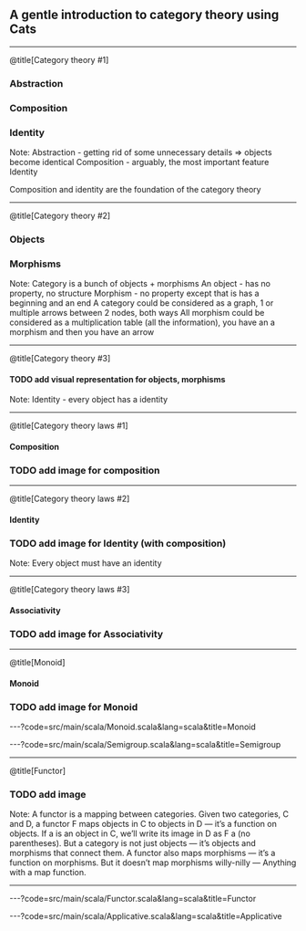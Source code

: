 ## A gentle introduction to category theory using Cats


---


@title[Category theory #1]

### Abstraction
### Composition
### Identity

Note:
Abstraction - getting rid of some unnecessary details => objects become identical
Composition - arguably, the most important feature
Identity

Composition and identity are the foundation of the category theory


---


@title[Category theory #2]

### Objects
### Morphisms

Note:
Category is a bunch of objects + morphisms
An object - has no property, no structure
Morphism - no property except that is has a beginning and an end
A category could be considered as a graph, 1 or multiple arrows between 2 nodes, both ways
All morphism could be considered as a multiplication table (all the information),
you have an a morphism  and  then you have an arrow


---


@title[Category theory #3]

#### TODO add visual representation for objects, morphisms

Note: Identity - every object has a identity


---


@title[Category theory laws #1]

#### Composition
### TODO add image for composition


---


@title[Category theory laws #2]

#### Identity
### TODO add image for Identity (with composition)

Note: 
Every object must have an identity  


---


@title[Category theory laws #3]

#### Associativity
### TODO add image for Associativity


---


@title[Monoid]

#### Monoid
### TODO add image for Monoid


---?code=src/main/scala/Monoid.scala&lang=scala&title=Monoid


---?code=src/main/scala/Semigroup.scala&lang=scala&title=Semigroup


---

@title[Functor]

### TODO add image 

Note:
A functor is a mapping between categories. 
Given two categories, C and D, a functor F maps objects in C to objects in D — it’s a function on objects.
If a is an object in C, we’ll write its image in D as F a (no parentheses).
But a category is not just objects — it’s objects and morphisms that connect them.
A functor also maps morphisms — it’s a function on morphisms. But it doesn’t map morphisms willy-nilly —
Anything with a map function.


---

---?code=src/main/scala/Functor.scala&lang=scala&title=Functor


---?code=src/main/scala/Applicative.scala&lang=scala&title=Applicative




